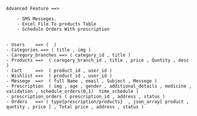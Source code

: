 


    Advanced Feature ==> 

        - SMS Messeges.
        - Excel File To products Table
        - Schedule Orders With prescription


    - Users    ==> (  )
    - Categories ==> ( title , img )
    - Caregory_branches ==> ( category_id , title )
    - Products ==>  ( caregory_branch_id , title , price , Quntity , desc )
    - Cart     ==>  ( product_id , user_id )
    - Wishlist ==>  ( product_id , user_id )
    - Messege  ==>  ( full Name , email , Subject , Messege )
    - Prescription  ( img , age , gender , additional_details , medicine , validation , schedule_orders(0,1)  time_schedule )
    - prescription_orders ( prescription_id , address , status )
    - Orders   ==> ( type{prescription/products}  , json_array[ product , quntity , price ] , Total price , address , status )
